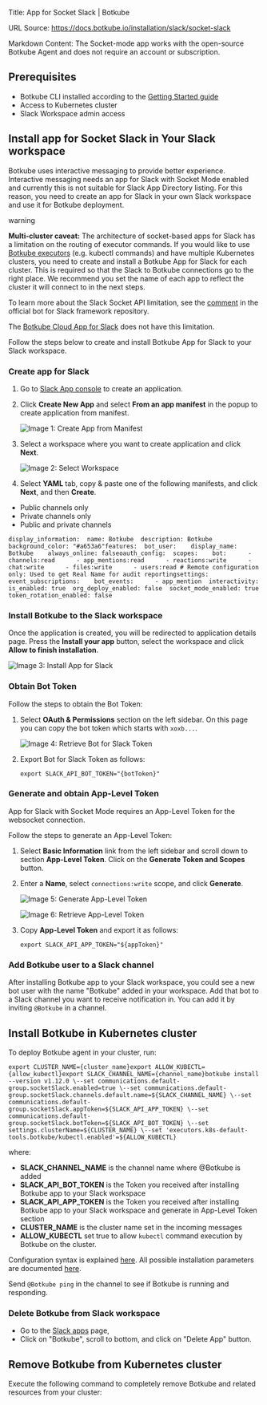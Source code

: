 Title: App for Socket Slack | Botkube

URL Source: https://docs.botkube.io/installation/slack/socket-slack

Markdown Content:
The Socket-mode app works with the open-source Botkube Agent and does not require an account or subscription.

Prerequisites[​](#prerequisites "Direct link to Prerequisites")
---------------------------------------------------------------

*   Botkube CLI installed according to the [Getting Started guide](https://docs.botkube.io/cli/getting-started#installation)
*   Access to Kubernetes cluster
*   Slack Workspace admin access

Install app for Socket Slack in Your Slack workspace[​](#install-app-for-socket-slack-in-your-slack-workspace "Direct link to Install app for Socket Slack in Your Slack workspace")
------------------------------------------------------------------------------------------------------------------------------------------------------------------------------------

Botkube uses interactive messaging to provide better experience. Interactive messaging needs an app for Slack with Socket Mode enabled and currently this is not suitable for Slack App Directory listing. For this reason, you need to create an app for Slack in your own Slack workspace and use it for Botkube deployment.

warning

**Multi-cluster caveat:** The architecture of socket-based apps for Slack has a limitation on the routing of executor commands. If you would like to use [Botkube executors](https://docs.botkube.io/plugins/) (e.g. kubectl commands) and have multiple Kubernetes clusters, you need to create and install a Botkube App for Slack for each cluster. This is required so that the Slack to Botkube connections go to the right place. We recommend you set the name of each app to reflect the cluster it will connect to in the next steps.

To learn more about the Slack Socket API limitation, see the [comment](https://github.com/slackapi/bolt-js/issues/1263#issuecomment-1006372826) in the official bot for Slack framework repository.

The [Botkube Cloud App for Slack](https://docs.botkube.io/installation/slack/cloud-slack) does not have this limitation.

Follow the steps below to create and install Botkube App for Slack to your Slack workspace.

### Create app for Slack[​](#create-app-for-slack "Direct link to Create app for Slack")

1.  Go to [Slack App console](https://api.slack.com/apps) to create an application.
    
2.  Click **Create New App** and select **From an app manifest** in the popup to create application from manifest.
    
    ![Image 1: Create App from Manifest](https://docs.botkube.io/assets/images/slack_add_app-716017a6575f393b49e2cd157c67fe48.png)
    
3.  Select a workspace where you want to create application and click **Next**.
    
    ![Image 2: Select Workspace](https://docs.botkube.io/assets/images/slack_select_workspace-082c3680c0653a819d556756493134d8.png)
    
4.  Select **YAML** tab, copy & paste one of the following manifests, and click **Next**, and then **Create**.
    

*   Public channels only
*   Private channels only
*   Public and private channels

```
display_information:  name: Botkube  description: Botkube  background_color: "#a653a6"features:  bot_user:    display_name: Botkube    always_online: falseoauth_config:  scopes:    bot:      - channels:read      - app_mentions:read      - reactions:write      - chat:write      - files:write      - users:read # Remote configuration only: Used to get Real Name for audit reportingsettings:  event_subscriptions:    bot_events:      - app_mention  interactivity:    is_enabled: true  org_deploy_enabled: false  socket_mode_enabled: true  token_rotation_enabled: false
```

### Install Botkube to the Slack workspace[​](#install-botkube-to-the-slack-workspace "Direct link to Install Botkube to the Slack workspace")

Once the application is created, you will be redirected to application details page. Press the **Install your app** button, select the workspace and click **Allow to finish installation**.

![Image 3: Install App for Slack](https://docs.botkube.io/assets/images/slack_install_app-0c2fea83804d9a29ffe593d491d699c5.png)

### Obtain Bot Token[​](#obtain-bot-token "Direct link to Obtain Bot Token")

Follow the steps to obtain the Bot Token:

1.  Select **OAuth & Permissions** section on the left sidebar. On this page you can copy the bot token which starts with `xoxb...`.
    
    ![Image 4: Retrieve Bot for Slack Token](https://docs.botkube.io/assets/images/slack_retrieve_bot_token-98639453c7d18970dca8a4727a1c149e.png)
    
2.  Export Bot for Slack Token as follows:
    
    ```
    export SLACK_API_BOT_TOKEN="{botToken}"
    ```
    

### Generate and obtain App-Level Token[​](#generate-and-obtain-app-level-token "Direct link to Generate and obtain App-Level Token")

App for Slack with Socket Mode requires an App-Level Token for the websocket connection.

Follow the steps to generate an App-Level Token:

1.  Select **Basic Information** link from the left sidebar and scroll down to section **App-Level Token**. Click on the **Generate Token and Scopes** button.
    
2.  Enter a **Name**, select `connections:write` scope, and click **Generate**.
    
    ![Image 5: Generate App-Level Token](https://docs.botkube.io/assets/images/slack_generate_app_token-685ab59995edd5495a5f5cca626ae895.png)
    
    ![Image 6: Retrieve App-Level Token](https://docs.botkube.io/assets/images/slack_retrieve_app_token-512945b00d08d0fdcb7a25a09ec5a950.png)
    
3.  Copy **App-Level Token** and export it as follows:
    
    ```
    export SLACK_API_APP_TOKEN="${appToken}"
    ```
    

### Add Botkube user to a Slack channel[​](#add-botkube-user-to-a-slack-channel "Direct link to Add Botkube user to a Slack channel")

After installing Botkube app to your Slack workspace, you could see a new bot user with the name "Botkube" added in your workspace. Add that bot to a Slack channel you want to receive notification in. You can add it by inviting `@Botkube` in a channel.

Install Botkube in Kubernetes cluster[​](#install-botkube-in-kubernetes-cluster "Direct link to Install Botkube in Kubernetes cluster")
---------------------------------------------------------------------------------------------------------------------------------------

To deploy Botkube agent in your cluster, run:

```
export CLUSTER_NAME={cluster_name}export ALLOW_KUBECTL={allow_kubectl}export SLACK_CHANNEL_NAME={channel_name}botkube install --version v1.12.0 \--set communications.default-group.socketSlack.enabled=true \--set communications.default-group.socketSlack.channels.default.name=${SLACK_CHANNEL_NAME} \--set communications.default-group.socketSlack.appToken=${SLACK_API_APP_TOKEN} \--set communications.default-group.socketSlack.botToken=${SLACK_API_BOT_TOKEN} \--set settings.clusterName=${CLUSTER_NAME} \--set 'executors.k8s-default-tools.botkube/kubectl.enabled'=${ALLOW_KUBECTL}
```

where:

*   **SLACK\_CHANNEL\_NAME** is the channel name where @Botkube is added
*   **SLACK\_API\_BOT\_TOKEN** is the Token you received after installing Botkube app to your Slack workspace
*   **SLACK\_API\_APP\_TOKEN** is the Token you received after installing Botkube app to your Slack workspace and generate in App-Level Token section
*   **CLUSTER\_NAME** is the cluster name set in the incoming messages
*   **ALLOW\_KUBECTL** set true to allow `kubectl` command execution by Botkube on the cluster.

Configuration syntax is explained [here](https://docs.botkube.io/self-hosted-configuration). All possible installation parameters are documented [here](https://docs.botkube.io/self-hosted-configuration/helm-chart-parameters).

Send `@Botkube ping` in the channel to see if Botkube is running and responding.

### Delete Botkube from Slack workspace[​](#delete-botkube-from-slack-workspace "Direct link to Delete Botkube from Slack workspace")

*   Go to the [Slack apps](https://api.slack.com/apps) page,
*   Click on "Botkube", scroll to bottom, and click on "Delete App" button.

Remove Botkube from Kubernetes cluster[​](#remove-botkube-from-kubernetes-cluster "Direct link to Remove Botkube from Kubernetes cluster")
------------------------------------------------------------------------------------------------------------------------------------------

Execute the following command to completely remove Botkube and related resources from your cluster:
